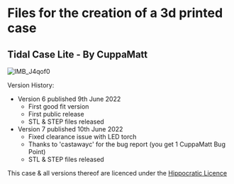 # Files for the creation of a 3d printed case

## Tidal Case Lite - By CuppaMatt

![IMB_J4qof0](https://user-images.githubusercontent.com/17907465/173019223-1c536514-e605-4162-9033-9809749646e6.gif)


Version History:
- Version 6 published 9th June 2022
  - First good fit version
  - First public release
  - STL & STEP files released
- Version 7 published 10th June 2022
  - Fixed clearance issue with LED torch 
  - Thanks to 'castawayc' for the bug report (you get 1 CuppaMatt Bug Point)
  - STL & STEP files released

This case & all versions thereof are licenced under the [Hippocratic Licence](https://firstdonoharm.dev/version/3/0/license/license.txt)
